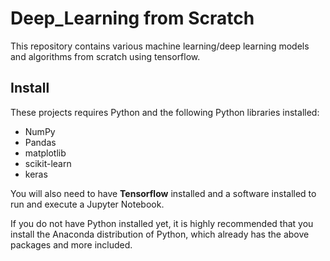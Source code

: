 # Deep_Learning from Scratch

This repository contains various machine learning/deep learning models and algorithms from scratch using tensorflow.

## Install
These projects requires Python and the following Python libraries installed:

- NumPy
- Pandas
- matplotlib
- scikit-learn
- keras

You will also need to have **Tensorflow** installed and a software installed to run and execute a Jupyter Notebook.

If you do not have Python installed yet, it is highly recommended that you install the Anaconda distribution of Python, which already has the above packages and more included.
